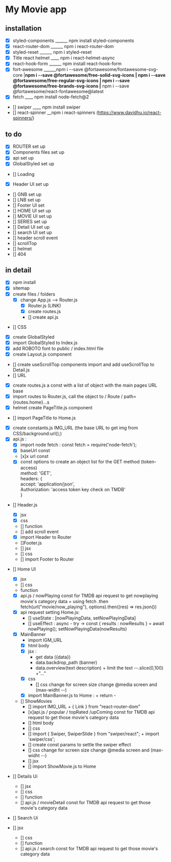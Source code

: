 # My Movie app

## installation
- [x] styled-components ______  npm install styled-components
- [x] react-router-dom ______ npm i react-router-dom
- [x] styled-reset ______ npm i styled-reset
- [x] Title react helmet ____ npm i react-helmet-async 
- [x] react-hook-form ______ npm install react-hook-form
- [x] fort-awesome ______npm i --save @fortawesome/fontawesome-svg-core
		  |____npm i --save @fortawesome/free-solid-svg-icons
		  |    npm i --save @fortawesome/free-regular-svg-icons
		  |    npm i --save @fortawesome/free-brands-svg-icons
	  	  |____ npm i --save @fortawesome/react-fontawesome@latest
- [x] fetch ____ npm install node-fetch@2 
- [] swiper ____ npm install swiper
- [] react-spinner __npm i react-spinners (https://www.davidhu.io/react-spinners/)

## to do 
- [x] ROUTER set up
- [x] Components files set up
- [x] api set up
- [x] GlobalStyled set up
- [] Loading
- [x] Header UI set up
- [] GNB set up
- [] LNB set up
- [] Footer UI set
- [] HOME UI set up
- [] MOVIE UI set up
- [] SERIES set up
- [] Detail UI set up
- [] search UI set up
- [] header scroll event
- [] scrollTop
- [] helmet <HelmetProvider>
- [] 404


## in detail

- [x] npm install
- [x] sitemap 
- [x] create files / folders
    - [x] change App.js --> Router.js
        - [x] Router.js (LINK)
        - [x] create routes.js 
        - [] create api.js
- [] CSS
 - [x] create GlobalStyled     
 - [X] import GlobalStyled to Index.js
 - [x] add ROBOTO font to public / index.html file
 - [x] create Layout.js component
 - [] create useScrollTop components import and add useScrollTop to  Detail.js
- [] URL 
 - [x] create routes.js a const with a list of object with the main pages URL base
 - [x] import routes to Router.js, call the object to / Route / path={routes.home}...s
 - [x] helmet create PageTitle.js component
 - [] import PageTitle to Home.js
 - [x] create constants.js  IMG_URL (the base URL to get img from CSS/background:url();)
 - [x] api.js :
    - [x] import node fetch : const fetch = require('node-fetch');
    - [x] baseUrl const
    - [x]x url const
    - [x] const options to create an object list for the GET method (token-access) <br>
      method: 'GET',<br>
  headers: {<br>
    accept: 'application/json',<br>
    Authorization: 'access token key check on TMDB' <br>
  }

- [] Header.js
   - [x] jsx 
   - [x] css
   - [] function
   - [] add scroll event 
   - [x] import Header to Router

   - []Footer.js
   - [] jsx
   - [] css
   - [] import Footer to Router

- [] Home UI
    - [x] jsx
    - [] css
    - function
    - [x] api.js / nowPlaying const for TMDB api request to get nowplaying movie's category data = using fetch .then
      fetch(url("movie/now_playing"), options).then((res) => res.json())
    - [x] api request setting Home.js:
        - [] useState : [nowPlayingData, setNowPlayingData]
        - [] useEffect : async - try ->  const { results : nowResults } = await nowPlaying();   setNowPlayingData(nowResults)
    - [x] MainBanner
        - import IGM_URL
        - [x] html body
        - [x] jsx :
            - get data ({data})
            - data.backdrop_path (banner) 
            -  data.overview(text description) + limit the text --.slice(0,100) +"..."
        - [x] css
          - [] css change for screen size change @media screen and (max-widht --)
        - [x] import MainBanner.js to Home : + return - <MainBanner data={nowPlayingData[0]} />
    - [] ShowMovies
        - [] import IMG_URL +  { Link } from "react-router-dom"
        - [x]api.js /  popular / topRated /upComing const for TMDB api request to get those movie's category data
        - [] html body
        - [] css
         - [] import { Swiper, SwiperSlide } from "swiper/react"; + import 'swiper/css';
         - [] create const params to settle the swiper effect
         - [] css change for screen size change @media screen and (max-widht --)
        - [] jsx
        - [] import ShowMovie.js to Home
   
- [] Details Ui
     - [] jsx
     - [] css
     - [] function
     - [] api.js / movieDetail const for TMDB api request to get those movie's category data
- [] Search Ui
 - [] jsx
     - [] css
     - [] function
     - [] api.js / search const for TMDB api request to get those movie's category data